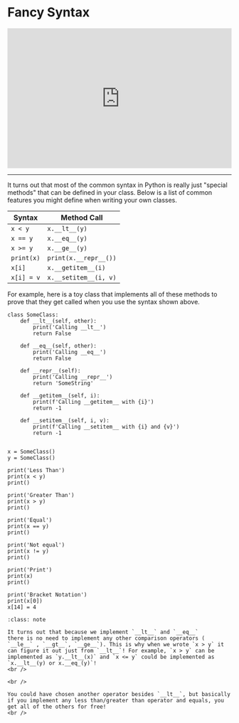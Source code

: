# Fancy Syntax

<div style="position: relative; padding-bottom: 62.5%; height: 0;">
    <iframe src="https://www.loom.com/embed/5aafdcb9496e4fd28a06f4f069dbd0d2?sharedAppSource=personal_library" frameborder="0" webkitallowfullscreen mozallowfullscreen allowfullscreen style="position: absolute; top: 0; left: 0; width: 100%; height: 100%;"></iframe>
</div>

---

It turns out that most of the common syntax in Python is really just "special methods" that can be defined in your class. Below is a list of common features you might define when writing your own classes.

| Syntax     | Method Call           |
| ---------- | --------------------- |
| `x < y`    | `x.__lt__(y)`         |
| `x == y`   | `x.__eq__(y)`         |
| `x >= y`   | `x.__ge__(y)`         |
| `print(x)` | `print(x.__repr__())` |
| `x[i]`     | `x.__getitem__(i)`    |
| `x[i] = v` | `x.__setitem__(i, v)` |

For example, here is a toy class that implements all of these methods to prove that they get called when you use the syntax shown above.

```{snippet}
class SomeClass:
    def __lt__(self, other):
        print('Calling __lt__')
        return False

    def __eq__(self, other):
        print('Calling __eq__')
        return False

    def __repr__(self):
        print('Calling __repr__')
        return 'SomeString'

    def __getitem__(self, i):
        print(f'Calling __getitem__ with {i}')
        return -1

    def __setitem__(self, i, v):
        print(f'Calling __setitem__ with {i} and {v}')
        return -1


x = SomeClass()
y = SomeClass()

print('Less Than')
print(x < y)
print()

print('Greater Than')
print(x > y)
print()

print('Equal')
print(x == y)
print()

print('Not equal')
print(x != y)
print()

print('Print')
print(x)
print()

print('Bracket Notation')
print(x[0])
x[14] = 4
```

```{admonition} Note
:class: note

It turns out that because we implement `__lt__` and `__eq__`
there is no need to implement any other comparison operators ( `__le__` , `__gt__`, `__ge__`). This is why when we wrote `x > y` it can figure it out just from `__lt__`! For example, `x > y` can be implemented as `y.__lt__(x)` and `x <= y` could be implemented as `x.__lt__(y) or x.__eq_(y)`!
<br />

<br />

You could have chosen another operator besides `__lt__`, but basically if you implement any less than/greater than operator and equals, you get all of the others for free!
<br />


```
